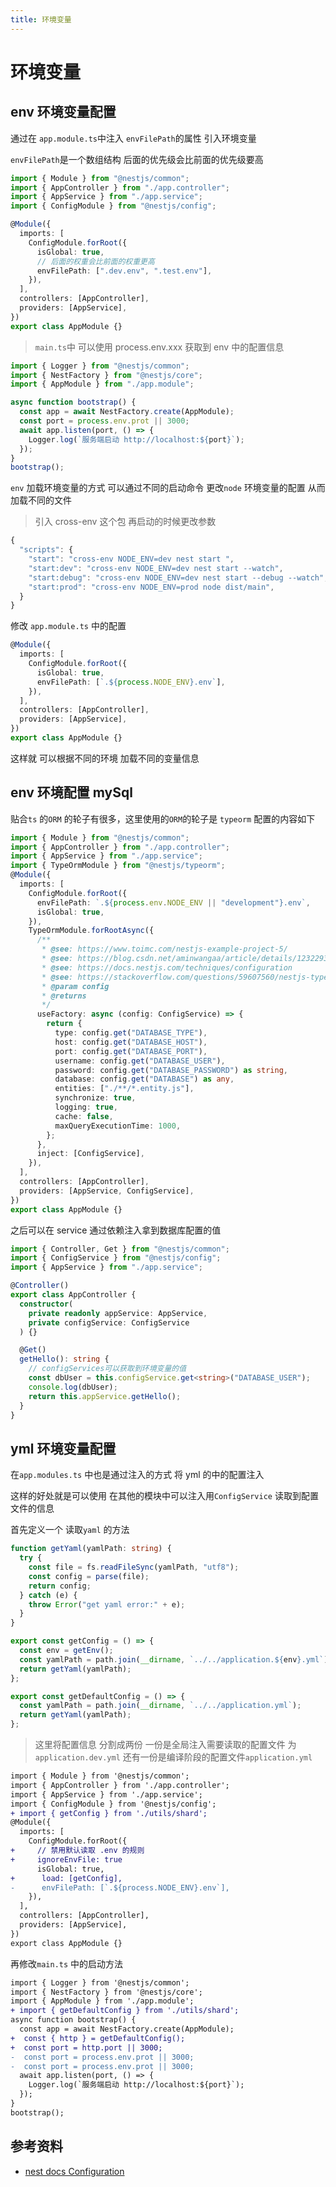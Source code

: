 ```yaml
---
title: 环境变量
---
```


# 环境变量

## env 环境变量配置

通过在 `app.module.ts`中注入 `envFilePath`的属性 引入环境变量

`envFilePath`是一个数组结构 后面的优先级会比前面的优先级要高

```ts
import { Module } from "@nestjs/common";
import { AppController } from "./app.controller";
import { AppService } from "./app.service";
import { ConfigModule } from "@nestjs/config";

@Module({
  imports: [
    ConfigModule.forRoot({
      isGlobal: true,
      // 后面的权重会比前面的权重更高
      envFilePath: [".dev.env", ".test.env"],
    }),
  ],
  controllers: [AppController],
  providers: [AppService],
})
export class AppModule {}
```

> `main.ts`中 可以使用 process.env.xxx 获取到 env 中的配置信息

```ts
import { Logger } from "@nestjs/common";
import { NestFactory } from "@nestjs/core";
import { AppModule } from "./app.module";

async function bootstrap() {
  const app = await NestFactory.create(AppModule);
  const port = process.env.prot || 3000;
  await app.listen(port, () => {
    Logger.log(`服务端启动 http://localhost:${port}`);
  });
}
bootstrap();
```

`env` 加载环境变量的方式 可以通过不同的启动命令 更改`node` 环境变量的配置 从而加载不同的文件

> 引入 cross-env 这个包 再启动的时候更改参数

```ts
{
  "scripts": {
    "start": "cross-env NODE_ENV=dev nest start ",
    "start:dev": "cross-env NODE_ENV=dev nest start --watch",
    "start:debug": "cross-env NODE_ENV=dev nest start --debug --watch",
    "start:prod": "cross-env NODE_ENV=prod node dist/main",
  }
}
```

修改 `app.module.ts` 中的配置

```ts
@Module({
  imports: [
    ConfigModule.forRoot({
      isGlobal: true,
      envFilePath: [`.${process.NODE_ENV}.env`],
    }),
  ],
  controllers: [AppController],
  providers: [AppService],
})
export class AppModule {}
```

这样就 可以根据不同的环境 加载不同的变量信息

## env 环境配置 mySql

贴合`ts` 的`ORM` 的轮子有很多，这里使用的`ORM`的轮子是 `typeorm` 配置的内容如下

```ts
import { Module } from "@nestjs/common";
import { AppController } from "./app.controller";
import { AppService } from "./app.service";
import { TypeOrmModule } from "@nestjs/typeorm";
@Module({
  imports: [
    ConfigModule.forRoot({
      envFilePath: `.${process.env.NODE_ENV || "development"}.env`,
      isGlobal: true,
    }),
    TypeOrmModule.forRootAsync({
      /**
       * @see: https://www.toimc.com/nestjs-example-project-5/
       * @see: https://blog.csdn.net/aminwangaa/article/details/123229306
       * @see: https://docs.nestjs.com/techniques/configuration
       * @see: https://stackoverflow.com/questions/59607560/nestjs-typeorm-configuration-works-but-not-with-configservice
       * @param config
       * @returns
       */
      useFactory: async (config: ConfigService) => {
        return {
          type: config.get("DATABASE_TYPE"),
          host: config.get("DATABASE_HOST"),
          port: config.get("DATABASE_PORT"),
          username: config.get("DATABASE_USER"),
          password: config.get("DATABASE_PASSWORD") as string,
          database: config.get("DATABASE") as any,
          entities: ["./**/*.entity.js"],
          synchronize: true,
          logging: true,
          cache: false,
          maxQueryExecutionTime: 1000,
        };
      },
      inject: [ConfigService],
    }),
  ],
  controllers: [AppController],
  providers: [AppService, ConfigService],
})
export class AppModule {}
```

之后可以在 service 通过依赖注入拿到数据库配置的值

```ts
import { Controller, Get } from "@nestjs/common";
import { ConfigService } from "@nestjs/config";
import { AppService } from "./app.service";

@Controller()
export class AppController {
  constructor(
    private readonly appService: AppService,
    private configService: ConfigService
  ) {}

  @Get()
  getHello(): string {
    // configServices可以获取到环境变量的值
    const dbUser = this.configService.get<string>("DATABASE_USER");
    console.log(dbUser);
    return this.appService.getHello();
  }
}
```

## yml 环境变量配置

在`app.modules.ts` 中也是通过注入的方式 将 yml 的中的配置注入

这样的好处就是可以使用 在其他的模块中可以注入用`ConfigService` 读取到配置文件的信息

首先定义一个 读取`yaml` 的方法

```ts
function getYaml(yamlPath: string) {
  try {
    const file = fs.readFileSync(yamlPath, "utf8");
    const config = parse(file);
    return config;
  } catch (e) {
    throw Error("get yaml error:" + e);
  }
}

export const getConfig = () => {
  const env = getEnv();
  const yamlPath = path.join(__dirname, `../../application.${env}.yml`);
  return getYaml(yamlPath);
};

export const getDefaultConfig = () => {
  const yamlPath = path.join(__dirname, `../../application.yml`);
  return getYaml(yamlPath);
};
```

> 这里将配置信息 分割成两份 一份是全局注入需要读取的配置文件 为`application.dev.yml` 还有一份是编译阶段的配置文件`application.yml`

```diff
import { Module } from '@nestjs/common';
import { AppController } from './app.controller';
import { AppService } from './app.service';
import { ConfigModule } from '@nestjs/config';
+ import { getConfig } from './utils/shard';
@Module({
  imports: [
    ConfigModule.forRoot({
+     // 禁用默认读取 .env 的规则
+     ignoreEnvFile: true
      isGlobal: true,
+      load: [getConfig],
-      envFilePath: [`.${process.NODE_ENV}.env`],
    }),
  ],
  controllers: [AppController],
  providers: [AppService],
})
export class AppModule {}
```

再修改`main.ts` 中的启动方法

```diff
import { Logger } from '@nestjs/common';
import { NestFactory } from '@nestjs/core';
import { AppModule } from './app.module';
+ import { getDefaultConfig } from './utils/shard';
async function bootstrap() {
  const app = await NestFactory.create(AppModule);
+  const { http } = getDefaultConfig();
+  const port = http.port || 3000;
-  const port = process.env.prot || 3000;
-  const port = process.env.prot || 3000;
  await app.listen(port, () => {
    Logger.log(`服务端启动 http://localhost:${port}`);
  });
}
bootstrap();
```

## 参考资料

- [nest docs Configuration](https://docs.nestjs.com/techniques/configuration#getting-started)
